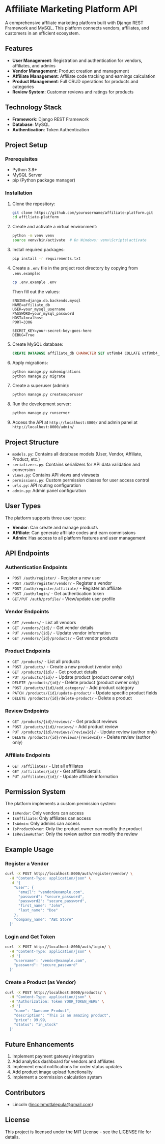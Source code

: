 # Affiliate Marketing Platform API

A comprehensive affiliate marketing platform built with Django REST Framework and MySQL. This platform connects vendors, affiliates, and customers in an efficient ecosystem.

## Features

- **User Management**: Registration and authentication for vendors, affiliates, and admins
- **Vendor Management**: Product creation and management
- **Affiliate Management**: Affiliate code tracking and earnings calculation
- **Product Management**: Full CRUD operations for products and categories
- **Review System**: Customer reviews and ratings for products

## Technology Stack

- **Framework**: Django REST Framework
- **Database**: MySQL
- **Authentication**: Token Authentication

## Project Setup

### Prerequisites

- Python 3.8+
- MySQL Server
- pip (Python package manager)

### Installation

1. Clone the repository:
   ```bash
   git clone https://github.com/yourusername/affiliate-platform.git
   cd affiliate-platform
   ```

2. Create and activate a virtual environment:
   ```bash
   python -m venv venv
   source venv/bin/activate  # On Windows: venv\Scripts\activate
   ```

3. Install required packages:
   ```bash
   pip install -r requirements.txt
   ```

4. Create a `.env` file in the project root directory by copying from `.env.example`:
   ```bash
   cp .env.example .env
   ```
   
   Then fill out the values:
   ```
   ENGINE=django.db.backends.mysql
   NAME=affiliate_db
   USER=your_mysql_username
   PASSWORD=your_mysql_password
   HOST=localhost
   PORT=3306
   
   SECRET_KEY=your-secret-key-goes-here
   DEBUG=True
   ```

5. Create MySQL database:
   ```sql
   CREATE DATABASE affiliate_db CHARACTER SET utf8mb4 COLLATE utf8mb4_unicode_ci;
   ```

6. Apply migrations:
   ```bash
   python manage.py makemigrations
   python manage.py migrate
   ```

7. Create a superuser (admin):
   ```bash
   python manage.py createsuperuser
   ```

8. Run the development server:
   ```bash
   python manage.py runserver
   ```

9. Access the API at `http://localhost:8000/` and admin panel at `http://localhost:8000/admin/`

## Project Structure

- `models.py`: Contains all database models (User, Vendor, Affiliate, Product, etc.)
- `serializers.py`: Contains serializers for API data validation and conversion
- `views.py`: Contains API views and viewsets
- `permissions.py`: Custom permission classes for user access control
- `urls.py`: API routing configuration
- `admin.py`: Admin panel configuration

## User Types

The platform supports three user types:
- **Vendor**: Can create and manage products
- **Affiliate**: Can generate affiliate codes and earn commissions
- **Admin**: Has access to all platform features and user management

## API Endpoints

### Authentication Endpoints
- `POST /auth/register/` - Register a new user
- `POST /auth/register/vendor/` - Register a vendor
- `POST /auth/register/affiliate/` - Register an affiliate
- `POST /auth/login/` - Get authentication token
- `GET/PUT /auth/profile/` - View/update user profile

### Vendor Endpoints
- `GET /vendors/` - List all vendors
- `GET /vendors/{id}/` - Get vendor details
- `PUT /vendors/{id}/` - Update vendor information
- `GET /vendors/{id}/products/` - Get vendor products

### Product Endpoints
- `GET /products/` - List all products
- `POST /products/` - Create a new product (vendor only)
- `GET /products/{id}/` - Get product details
- `PUT /products/{id}/` - Update product (product owner only)
- `DELETE /products/{id}/` - Delete product (product owner only)
- `POST /products/{id}/add_category/` - Add product category
- `PATCH /products/{id}/update-product/` - Update specific product fields
- `DELETE /products/{id}/delete-product/` - Delete a product

### Review Endpoints
- `GET /products/{id}/reviews/` - Get product reviews
- `POST /products/{id}/reviews/` - Add product review
- `PUT /products/{id}/reviews/{reviewId}/` - Update review (author only)
- `DELETE /products/{id}/reviews/{reviewId}/` - Delete review (author only)

### Affiliate Endpoints
- `GET /affiliates/` - List all affiliates
- `GET /affiliates/{id}/` - Get affiliate details
- `PUT /affiliates/{id}/` - Update affiliate information

## Permission System

The platform implements a custom permission system:
- `IsVendor`: Only vendors can access
- `IsAffiliate`: Only affiliates can access
- `IsAdmin`: Only admins can access
- `IsProductOwner`: Only the product owner can modify the product
- `IsReviewAuthor`: Only the review author can modify the review

## Example Usage

### Register a Vendor
```bash
curl -X POST http://localhost:8000/auth/register/vendor/ \
  -H "Content-Type: application/json" \
  -d '{
    "user": {
      "email": "vendor@example.com",
      "password": "secure_password",
      "password2": "secure_password",
      "first_name": "John",
      "last_name": "Doe"
    },
    "company_name": "ABC Store"
  }'
```

### Login and Get Token
```bash
curl -X POST http://localhost:8000/auth/login/ \
  -H "Content-Type: application/json" \
  -d '{
    "username": "vendor@example.com",
    "password": "secure_password"
  }'
```

### Create a Product (as Vendor)
```bash
curl -X POST http://localhost:8000/products/ \
  -H "Content-Type: application/json" \
  -H "Authorization: Token YOUR_TOKEN_HERE" \
  -d '{
    "name": "Awesome Product",
    "description": "This is an amazing product",
    "price": 99.99,
    "status": "in_stock"
  }'
```

## Future Enhancements

1. Implement payment gateway integration
2. Add analytics dashboard for vendors and affiliates
3. Implement email notifications for order status updates
4. Add product image upload functionality
5. Implement a commission calculation system

## Contributors

- Lincoln (lincolnmotlalepula@gmail.com)

## License

This project is licensed under the MIT License - see the LICENSE file for details.
